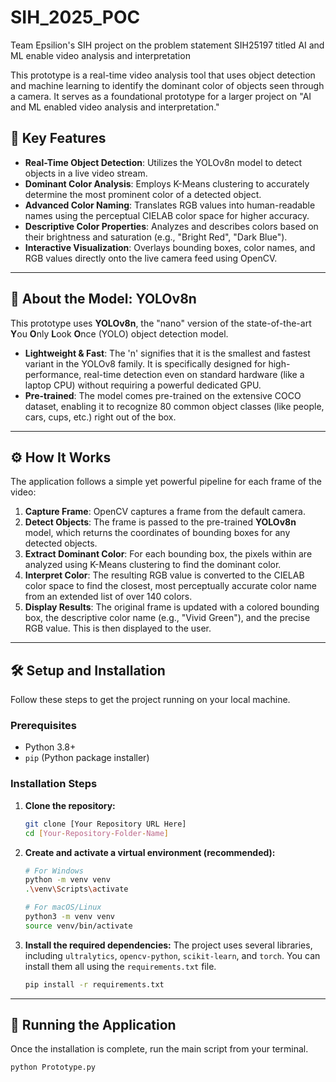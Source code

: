 # SIH_2025_POC
Team Epsilion's SIH project on the problem statement SIH25197 titled AI and ML enable video analysis and interpretation

This prototype is a real-time video analysis tool that uses object detection and machine learning to identify the dominant color of objects seen through a camera. It serves as a foundational prototype for a larger project on "AI and ML enabled video analysis and interpretation."

## 🌟 Key Features

- **Real-Time Object Detection**: Utilizes the YOLOv8n model to detect objects in a live video stream.
- **Dominant Color Analysis**: Employs K-Means clustering to accurately determine the most prominent color of a detected object.
- **Advanced Color Naming**: Translates RGB values into human-readable names using the perceptual CIELAB color space for higher accuracy.
- **Descriptive Color Properties**: Analyzes and describes colors based on their brightness and saturation (e.g., "Bright Red", "Dark Blue").
- **Interactive Visualization**: Overlays bounding boxes, color names, and RGB values directly onto the live camera feed using OpenCV.

***

## 🧠 About the Model: YOLOv8n

This prototype uses **YOLOv8n**, the "nano" version of the state-of-the-art **Y**ou **O**nly **L**ook **O**nce (YOLO) object detection model.

-   **Lightweight & Fast**: The 'n' signifies that it is the smallest and fastest variant in the YOLOv8 family. It is specifically designed for high-performance, real-time detection even on standard hardware (like a laptop CPU) without requiring a powerful dedicated GPU.
-   **Pre-trained**: The model comes pre-trained on the extensive COCO dataset, enabling it to recognize 80 common object classes (like people, cars, cups, etc.) right out of the box.

***

## ⚙️ How It Works

The application follows a simple yet powerful pipeline for each frame of the video:

1.  **Capture Frame**: OpenCV captures a frame from the default camera.
2.  **Detect Objects**: The frame is passed to the pre-trained **YOLOv8n** model, which returns the coordinates of bounding boxes for any detected objects.
3.  **Extract Dominant Color**: For each bounding box, the pixels within are analyzed using K-Means clustering to find the dominant color.
4.  **Interpret Color**: The resulting RGB value is converted to the CIELAB color space to find the closest, most perceptually accurate color name from an extended list of over 140 colors.
5.  **Display Results**: The original frame is updated with a colored bounding box, the descriptive color name (e.g., "Vivid Green"), and the precise RGB value. This is then displayed to the user.

***

## 🛠️ Setup and Installation

Follow these steps to get the project running on your local machine.

### Prerequisites

- Python 3.8+
- `pip` (Python package installer)

### Installation Steps

1.  **Clone the repository:**
    ```bash
    git clone [Your Repository URL Here]
    cd [Your-Repository-Folder-Name]
    ```

2.  **Create and activate a virtual environment (recommended):**
    ```bash
    # For Windows
    python -m venv venv
    .\venv\Scripts\activate

    # For macOS/Linux
    python3 -m venv venv
    source venv/bin/activate
    ```

3.  **Install the required dependencies:**
    The project uses several libraries, including `ultralytics`, `opencv-python`, `scikit-learn`, and `torch`. You can install them all using the `requirements.txt` file.
    ```bash
    pip install -r requirements.txt
    ```

***

## 🚀 Running the Application

Once the installation is complete, run the main script from your terminal.

```bash
python Prototype.py
